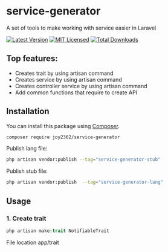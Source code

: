 # service-generator

A set of tools to make working with service easier in Laravel

[![Latest Version](https://img.shields.io/github/release/joy2362/service-generator.svg?style=flat-square)](https://github.com/joy2362/service-generator/releases)
[![MIT Licensed](https://img.shields.io/badge/license-MIT-brightgreen.svg?style=flat-square)](LICENSE.md)
[![Total Downloads](https://img.shields.io/packagist/dt/joy2362/service-generator.svg?style=flat-square)](https://packagist.org/packages/joy2362/service-generator)

## Top features:

-   Creates trait by using artisan command
-   Creates service by using artisan command
-   Creates controller service by using artisan command
-   Add common functions that require to create API

## Installation

You can install this package using [Composer](https://getcomposer.org).

```bash
composer require joy2362/service-generator
```

Publish lang file:

```bash
php artisan vendor:publish --tag="service-generator-stub"
```

Publish stub file:

```bash
php artisan vendor:publish  --tag="service-generator-lang"
```

## Usage

### 1. Create trait

```php
php artisan make:trait NotifiableTrait
```
File location app/trait


